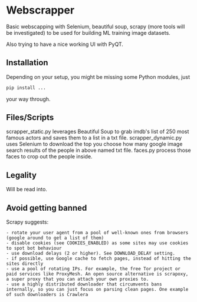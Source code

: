 # Webscrapper

Basic webscapping with Selenium, beautiful soup, scrapy (more tools will be investigated) to be used for building ML training image datasets.

Also trying to have a nice working UI with PyQT.

## Installation
Depending on your setup, you might be missing some Python modules, just
```bash
pip install ...
```
your way through.

## Files/Scripts
scrapper_static.py leverages Beautiful Soup to grab imdb's list of 250 most famous actors and saves them to a list in a txt file.
scrapper_dynamic.py uses Selenium to download the top you choose how many google image search results of the people in above named txt file.
faces.py process those faces to crop out the people inside.

## Legality
Will be read into.

## Avoid getting banned
Scrapy suggests:
```
- rotate your user agent from a pool of well-known ones from browsers (google around to get a list of them)
- disable cookies (see COOKIES_ENABLED) as some sites may use cookies to spot bot behaviour
- use download delays (2 or higher). See DOWNLOAD_DELAY setting.
- if possible, use Google cache to fetch pages, instead of hitting the sites directly
- use a pool of rotating IPs. For example, the free Tor project or paid services like ProxyMesh. An open source alternative is scrapoxy, a super proxy that you can attach your own proxies to.
- use a highly distributed downloader that circumvents bans internally, so you can just focus on parsing clean pages. One example of such downloaders is Crawlera
```